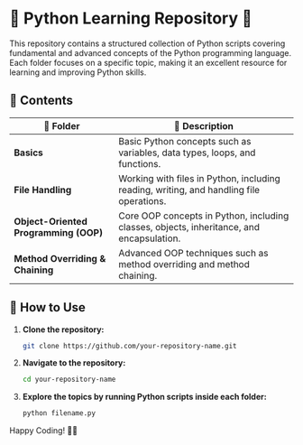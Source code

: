 # 📌 Python Learning Repository 📖

This repository contains a structured collection of Python scripts covering fundamental and advanced concepts of the Python programming language. Each folder focuses on a specific topic, making it an excellent resource for learning and improving Python skills.

## 📂 Contents

| 📁 Folder | 📝 Description |
|-----------|--------------|
| **Basics** | Basic Python concepts such as variables, data types, loops, and functions. |
| **File Handling** | Working with files in Python, including reading, writing, and handling file operations. |
| **Object-Oriented Programming (OOP)** | Core OOP concepts in Python, including classes, objects, inheritance, and encapsulation. |
| **Method Overriding & Chaining** | Advanced OOP techniques such as method overriding and method chaining. |

## 🚀 How to Use

1. **Clone the repository:**
   ```bash
   git clone https://github.com/your-repository-name.git
   ```

2. **Navigate to the repository:**
   ```bash
   cd your-repository-name
   ```

3. **Explore the topics by running Python scripts inside each folder:**
   ```bash
   python filename.py
   ```

Happy Coding! 🎉🐍
